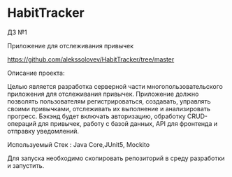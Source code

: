 # HabitTracker
ДЗ №1


Приложение для отслеживания привычек

https://github.com/alekssolovev/HabitTracker/tree/master


Описание проекта:

Целью является разработка серверной части многопользовательского приложения для отслеживания привычек. Приложение должно позволять пользователям регистрироваться, создавать, управлять своими привычками, отслеживать их выполнение и анализировать прогресс. Бэкэнд будет включать авторизацию, обработку CRUD-операций для привычек, работу с базой данных, API для фронтенда и отправку уведомлений.

Используемый Стек : Java Core,JUnit5, Mockito

Для запуска необходимо скопировать репозиторий в среду разработки и запустить.
